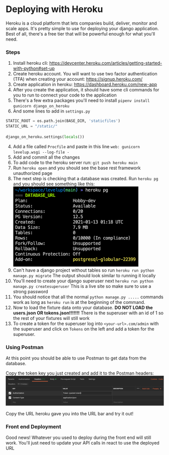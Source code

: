# Deploying with Heroku
Heroku is a cloud platform that lets companies build, deliver, monitor and scale apps. It's pretty simple to use for deploying your django application. Best of all, there's a free tier that will be powerful enough for what you'll need.

### Steps
1. Install heroku cli: https://devcenter.heroku.com/articles/getting-started-with-python#set-up
1. Create heroku account. You will want to use two factor authentication (TFA) when creating your account: https://signup.heroku.com/
2. Create application in heroku: https://dashboard.heroku.com/new-app
3. After you create the application, it should have some cli commands for you to run to connect your code to the application
4. There's a few extra packages you'll need to install `pipenv install gunicorn django_on_heroku`
5. And some lines to add in `settings.py`
```py 
STATIC_ROOT = os.path.join(BASE_DIR, 'staticfiles')
STATIC_URL = "/static/"

django_on_heroku.settings(locals())
```
4. Add a file called `Procfile` and paste in this line `web: gunicorn levelup.wsgi --log-file -`
1. Add and commit all the changes
1. To add code to the heroku server run: `git push heroku main`
1. Run `heroku open` and you should see the base rest framework unauthorized page
1. The next step is checking that a database was created. Run `heroku pg` and you should see something like this: 
![heroku pg output](./images/heroku_pg_output.png)
1. Can't have a django project without tables so run `heroku run python manage.py migrate` The output should look similar to running it locally
1. You'll need to create your django superuser next `heroku run python manage.py createsuperuser` This is a live site so make sure to use a strong password
1. You should notice that all the normal `python manage.py .....` commands work as long as `heroku run` is at the beginning of the command. 
1. Now to load the fixture data onto your database. **DO NOT LOAD the users.json OR tokens.json!!!!!!!** There is the superuser with an id of 1 so the rest of your fixtures will still work
1. To create a token for the superuser log into `<your-url>.com/admin` with the superuser and click on `Tokens` on the left and add a token for the superuser.

### Using Postman

At this point you should be able to use Postman to get data from the database. 

Copy the token key you just created and add it to the Postman headers:
![postman example headers](./images/postman_ex.png)

Copy the URL heroku gave you into the URL bar and try it out!


### Front end Deployment
Good news! Whatever you used to deploy during the front end will still work. You'll just need to update your API calls in react to use the deployed URL 
